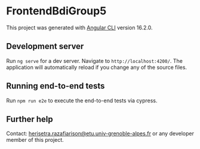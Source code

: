 # FrontendBdiGroup5

This project was generated with [Angular CLI](https://github.com/angular/angular-cli) version 16.2.0.

## Development server

Run `ng serve` for a dev server. Navigate to `http://localhost:4200/`. The application will automatically reload if you change any of the source files.

## Running end-to-end tests

Run `npm run e2e` to execute the end-to-end tests via cypress.

## Further help
Contact: herisetra.razafiarison@etu.univ-grenoble-alpes.fr
or any developer member of this project.
